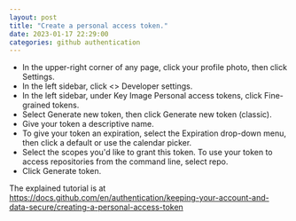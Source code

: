 ```yaml
---
layout: post
title: "Create a personal access token."
date: 2023-01-17 22:29:00
categories: github authentication
---
```

- In the upper-right corner of any page, click your profile photo, then click Settings.
- In the left sidebar, click <> Developer settings.
- In the left sidebar, under Key Image Personal access tokens, click Fine-grained tokens.
- Select Generate new token, then click Generate new token (classic).
- Give your token a descriptive name.
- To give your token an expiration, select the Expiration drop-down menu, then click a default or use the calendar picker.
- Select the scopes you'd like to grant this token. To use your token to access repositories from the command line, select repo. 
- Click Generate token.

The explained tutorial is at https://docs.github.com/en/authentication/keeping-your-account-and-data-secure/creating-a-personal-access-token